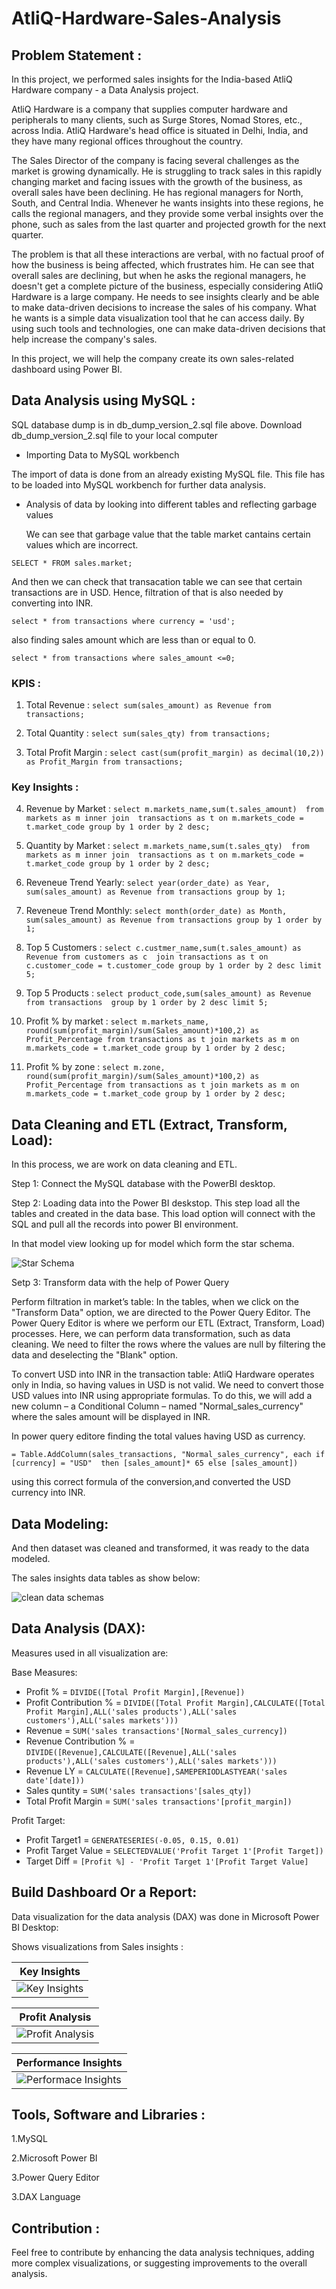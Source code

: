# AtliQ-Hardware-Sales-Analysis

## Problem Statement :

In this project, we performed sales insights for the India-based AtliQ Hardware company - a Data Analysis project.

AtliQ Hardware is a company that supplies computer hardware and peripherals to many clients, such as Surge Stores, Nomad Stores, etc., across India. AtliQ Hardware's head office is situated in Delhi, India, and they have many regional offices throughout the country.

The Sales Director of the company is facing several challenges as the market is growing dynamically. He is struggling to track sales in this rapidly changing market and facing issues with the growth of the business, as overall sales have been declining. He has regional managers for North, South, and Central India. Whenever he wants insights into these regions, he calls the regional managers, and they provide some verbal insights over the phone, such as sales from the last quarter and projected growth for the next quarter.

The problem is that all these interactions are verbal, with no factual proof of how the business is being affected, which frustrates him. He can see that overall sales are declining, but when he asks the regional managers, he doesn't get a complete picture of the business, especially considering AtliQ Hardware is a large company. He needs to see insights clearly and be able to make data-driven decisions to increase the sales of his company. What he wants is a simple data visualization tool that he can access daily. By using such tools and technologies, one can make data-driven decisions that help increase the company's sales.

In this project, we will help the company create its own sales-related dashboard using Power BI.

## Data Analysis using MySQL :
SQL database dump is in db_dump_version_2.sql file above. Download db_dump_version_2.sql file to your local computer

- Importing Data to MySQL workbench

The import of data is done from an already existing MySQL file. This file has to be loaded into MySQL workbench for further data analysis. 

- Analysis of data by looking into different tables and reflecting garbage values

   We can see that garbage value that the table market cantains certain values which are incorrect.

`SELECT * FROM sales.market;`

 And then we can check that transacation table we can see that certain transactions are in USD. Hence, filtration of that is also needed by converting into INR.
     
`select * from transactions where currency = 'usd';`

also finding sales amount which are less than or equal to 0.

`select * from transactions where sales_amount <=0;`

### KPIS :
1) Total Revenue :
`select sum(sales_amount) as Revenue from transactions;`

2) Total Quantity :
`select sum(sales_qty) from transactions;`

3) Total Profit Margin :
`select cast(sum(profit_margin) as decimal(10,2)) as Profit_Margin from transactions;`

### Key Insights :

4) Revenue by Market :
`select m.markets_name,sum(t.sales_amount) 
from markets as m
inner join 
transactions as t
on m.markets_code = t.market_code
group by 1
order by 2 desc;`

5) Quantity by Market :
`select m.markets_name,sum(t.sales_qty) 
from markets as m
inner join 
transactions as t
on m.markets_code = t.market_code
group by 1
order by 2 desc;`

6) Reveneue Trend Yearly:
`select year(order_date) as Year, sum(sales_amount) as Revenue from transactions group by 1;`

7) Reveneue Trend Monthly:
`select month(order_date) as Month, sum(sales_amount) as Revenue from transactions group by 1 order by 1;`

8) Top 5 Customers :
`select c.custmer_name,sum(t.sales_amount) as Revenue
from customers as c 
join transactions as t
on c.customer_code = t.customer_code
group by 1
order by 2 desc limit 5;`

9) Top 5 Products :
`select product_code,sum(sales_amount) as Revenue 
from transactions 
group by 1
order by 2 desc limit 5;`

10) Profit % by market :
`select m.markets_name, round(sum(profit_margin)/sum(Sales_amount)*100,2) as Profit_Percentage
from transactions as t
join markets as m
on m.markets_code = t.market_code
group by 1
order by 2 desc;`

11) Profit % by zone :
`select m.zone, round(sum(profit_margin)/sum(Sales_amount)*100,2) as Profit_Percentage
from transactions as t
join markets as m
on m.markets_code = t.market_code
group by 1
order by 2 desc;`

## Data Cleaning and ETL (Extract, Transform, Load):
In this process, we are work on data cleaning and ETL.

 Step 1: Connect the MySQL database with the PowerBI desktop.
 
 Step 2: Loading data into the Power BI deskstop.
 This step load all the tables and created in the data base. This load option will connect with the SQL and pull all the records into power BI environment.
         
 In that model view looking up for model which form the star schema.
 
 ![Star Schema](https://github.com/user-attachments/assets/49da6eba-dfe3-43df-bb7a-53057c03e682)

Setp 3: Transform data with the help of Power Query
 
 Perform filtration in market’s table: In the tables, when we click on the "Transform Data" option, we are directed to the Power Query Editor. The Power Query Editor is where we perform our ETL (Extract, Transform, Load) processes. Here, we can perform data transformation, such as data cleaning. We need to filter the rows where the values are null by filtering the data and deselecting the "Blank" option.

 To convert USD into INR in the transaction table: AtliQ Hardware operates only in India, so having values in USD is not valid. We need to convert those USD values into INR using appropriate formulas. To do this, we will add a new column – a Conditional Column – named "Normal_sales_currency" where the sales amount will be displayed in INR.

In power query editore finding the total values having USD as currency.

`= Table.AddColumn(sales_transactions, "Normal_sales_currency", each if [currency] = "USD"  then [sales_amount]* 65 else [sales_amount])`

 using this correct formula of the conversion,and converted the USD currency into INR.

## Data Modeling:

And then dataset was cleaned and transformed, it was ready to the data modeled.

The sales insights data tables as show below:

![clean data schemas](https://github.com/user-attachments/assets/9c9bbccc-3c0d-4125-8369-804e2c9520b6)

## Data Analysis  (DAX):

Measures used in all visualization are:

Base Measures:
    
  - Profit % = `DIVIDE([Total Profit Margin],[Revenue])`
  - Profit Contribution % = `DIVIDE([Total Profit Margin],CALCULATE([Total Profit Margin],ALL('sales products'),ALL('sales customers'),ALL('sales markets')))`
  - Revenue = `SUM('sales transactions'[Normal_sales_currency])`
  - Revenue Contribution % = `DIVIDE([Revenue],CALCULATE([Revenue],ALL('sales products'),ALL('sales customers'),ALL('sales markets')))`
  - Revenue LY = `CALCULATE([Revenue],SAMEPERIODLASTYEAR('sales date'[date]))`
  - Sales quntity = `SUM('sales transactions'[sales_qty])`
  - Total Profit Margin = `SUM('sales transactions'[profit_margin])`

Profit Target:
  
  - Profit Target1 = `GENERATESERIES(-0.05, 0.15, 0.01)`
  - Profit Target Value = `SELECTEDVALUE('Profit Target 1'[Profit Target])`
  - Target Diff = `[Profit %] - 'Profit Target 1'[Profit Target Value]`

## Build Dashboard Or a Report:

Data visualization for the data analysis (DAX) was done in Microsoft Power BI Desktop:

Shows visualizations from Sales insights :

| Key Insights |
| ----------- |
|![Key Insights](https://github.com/user-attachments/assets/6ecc9b51-4ef6-4506-bb8c-ebcc38390e01)|

| Profit Analysis |
| ----------- |
|![Profit Analysis](https://github.com/user-attachments/assets/adfa6f73-f9aa-4469-a504-d50c8f3e4bb1)|


| Performance Insights |
| ----------- |
|![Performace Insights](https://github.com/user-attachments/assets/7eab992d-8c99-414c-9f3a-639d407dcba0)|

## Tools, Software and Libraries :


1.MySQL

2.Microsoft Power BI

3.Power Query Editor

3.DAX Language 

## Contribution :
Feel free to contribute by enhancing the data analysis techniques, adding more complex visualizations, or suggesting improvements to the overall analysis.
